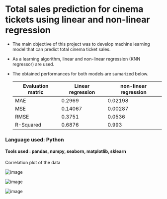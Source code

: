 # Total sales prediction for cinema tickets using linear and non-linear regression

* The main objective of this project was to develop machine learning model that can predict total cinema ticket sales.
* As a learning algorithm, linear and non-linear regression (KNN regressor) are used.
* The obtained performances for both models are sumarized below.

  |Evaluation matric  | Linear regression| non-linear regression |
  |---|---|---|
  |MAE  |   0.2969|  0.02198|
  |MSE   |  0.14067| 0.00287|
  |RMSE   |   0.3751|  0.0536|
  |R-Squared |0.6876| 0.993|


### Language used: Python 
#### Tools used : pandas, numpy, seaborn, matplotlib, sklearn





        



Correlation plot of the data 

![image](https://user-images.githubusercontent.com/67466471/190339468-86898a72-e8d9-4154-a8d1-6d647456b724.png)



![image](https://user-images.githubusercontent.com/67466471/190339743-3919b769-a445-4001-9680-dfbfc3fb789b.png)

![image](https://user-images.githubusercontent.com/67466471/190339813-7e6d49de-414f-4f27-9d73-78b2a4f754a8.png)


